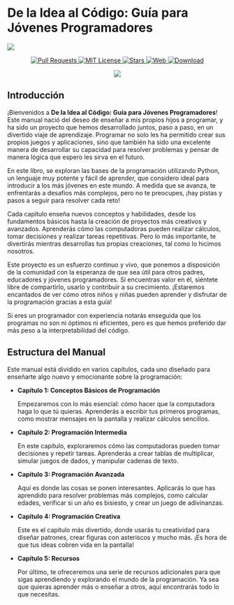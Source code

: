 
# De la Idea al Código: Guía para Jóvenes Programadores


![](https://repository-images.githubusercontent.com/848736141/31b3ca99-1c64-4a3a-af0e-7049e6bc65fc)

<p align="center">
  <a href="https://github.com/imarranz/de-la-idea-al-codigo/pulls">
    <img src="https://img.shields.io/badge/PRs-welcome-brightgreen.svg?longCache=true" alt="Pull Requests">
  </a>
  <a href="LICENSE.md">
    <img src="https://img.shields.io/badge/License-MIT-red.svg?longCache=true" alt="MIT License">
  </a>
   <a href="https://github.com/imarranz/de-la-idea-al-codigo"><img src="https://img.shields.io/github/stars/imarranz/de-la-idea-al-codigo" alt="Stars"/>
  </a>
   <a href="https://imarranz.github.io/de-la-idea-al-codigo/"><img src="https://img.shields.io/website?url=https%3A%2F%2Fimarranz.github.io%2Fde-la-idea-al-codigo%2F&up_message=De%20la%20Idea%20al%20C%C3%B3digo" alt="Web"/>
  </a>
  <a href="https://drive.google.com/file/d/1RfJuhj5n8FH9NDat_qjMiBo2XB1fAzDe/view?usp=drive_link">
      <img src="https://img.shields.io/badge/Google%20Drive-4285F4?logo=googledrive&logoColor=fff" alt="Download"/>
  </a>
</p>

<p align="center">
  <a href="https://twitter.com/imarranz" target="_blank">
    <img src="https://img.shields.io/twitter/follow/imarranz.svg?logo=twitter">
  </a>
</p>

## Introducción

¡Bienvenidos a **De la Idea al Código: Guía para Jóvenes Programadores**! Este manual nació del deseo de enseñar a mis propios hijos a programar, y ha sido un proyecto que hemos desarrollado juntos, paso a paso, en un divertido viaje de aprendizaje. Programar no solo les ha permitido crear sus propios juegos y aplicaciones, sino que también ha sido una excelente manera de desarrollar su capacidad para resolver problemas y pensar de manera lógica que espero les sirva en el futuro.

En este libro, se exploran las bases de la programación utilizando Python, un lenguaje muy potente y fácil de aprender, que considero ideal para introducir a los más jóvenes en este mundo. A medida que se avanza, te enfrentarás a desafíos más complejos, pero no te preocupes, ¡hay pistas y pasos a seguir para resolver cada reto!

Cada capítulo enseña nuevos conceptos y habilidades, desde los fundamentos básicos hasta la creación de proyectos más creativos y avanzados. Aprenderás cómo las computadoras pueden realizar cálculos, tomar decisiones y realizar tareas repetitivas. Pero lo más importante, te divertirás mientras desarrollas tus propias creaciones, tal como lo hicimos nosotros.

Este proyecto es un esfuerzo continuo y vivo, que ponemos a disposición de la comunidad con la esperanza de que sea útil para otros padres, educadores y jóvenes programadores. Si encuentras valor en él, siéntete libre de compartirlo, usarlo y contribuir a su crecimiento. ¡Estaremos encantados de ver cómo otros niños y niñas pueden aprender y disfrutar de la programación gracias a esta guía!

Si eres un programador con experiencia notarás enseguida que los programas no son ni óptimos ni eficientes, pero es que hemos preferido dar más peso a la interpretabilidad del código.

## Estructura del Manual

Este manual está dividido en varios capítulos, cada uno diseñado para enseñarte algo nuevo y emocionante sobre la programación:

- **Capítulo 1: Conceptos Básicos de Programación**

  Empezaremos con lo más esencial: cómo hacer que la computadora haga lo que tú quieras. Aprenderás a escribir tus primeros programas, como mostrar mensajes en la pantalla y realizar cálculos sencillos.

- **Capítulo 2: Programación Intermedia**

  En este capítulo, exploraremos cómo las computadoras pueden tomar decisiones y repetir tareas. Aprenderás a crear tablas de multiplicar, simular juegos de dados, y manipular cadenas de texto.

- **Capítulo 3: Programación Avanzada**

  Aquí es donde las cosas se ponen interesantes. Aplicarás lo que has aprendido para resolver problemas más complejos, como calcular edades, verificar si un año es bisiesto, y crear un juego de adivinanzas.

- **Capítulo 4: Programación Creativa**

  Este es el capítulo más divertido, donde usarás tu creatividad para diseñar patrones, crear figuras con asteriscos y mucho más. ¡Es hora de que tus ideas cobren vida en la pantalla!

- **Capítulo 5: Recursos**

  Por último, te ofreceremos una serie de recursos adicionales para que sigas aprendiendo y explorando el mundo de la programación. Ya sea que quieras aprender más o enseñar a otros, aquí encontrarás todo lo que necesitas.
